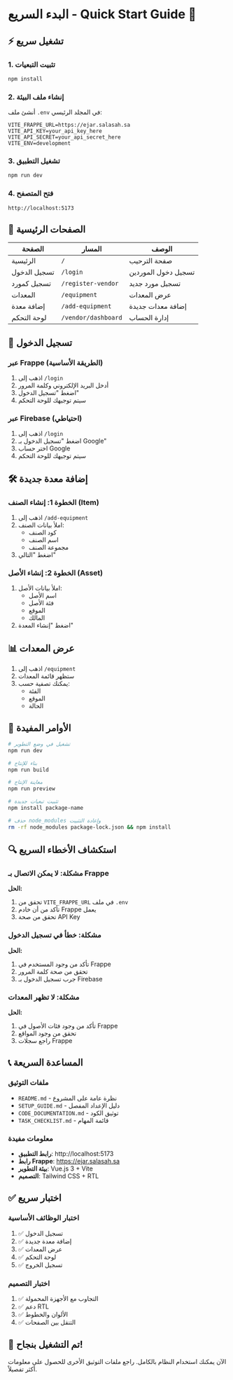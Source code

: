 # البدء السريع - Quick Start Guide 🚀

## ⚡ تشغيل سريع

### 1. تثبيت التبعيات
```bash
npm install
```

### 2. إنشاء ملف البيئة
أنشئ ملف `.env` في المجلد الرئيسي:
```env
VITE_FRAPPE_URL=https://ejar.salasah.sa
VITE_API_KEY=your_api_key_here
VITE_API_SECRET=your_api_secret_here
VITE_ENV=development
```

### 3. تشغيل التطبيق
```bash
npm run dev
```

### 4. فتح المتصفح
```
http://localhost:5173
```

## 📱 الصفحات الرئيسية

| الصفحة | المسار | الوصف |
|--------|--------|-------|
| الرئيسية | `/` | صفحة الترحيب |
| تسجيل الدخول | `/login` | تسجيل دخول الموردين |
| تسجيل كمورد | `/register-vendor` | تسجيل مورد جديد |
| المعدات | `/equipment` | عرض المعدات |
| إضافة معدة | `/add-equipment` | إضافة معدات جديدة |
| لوحة التحكم | `/vendor/dashboard` | إدارة الحساب |

## 🔐 تسجيل الدخول

### عبر Frappe (الطريقة الأساسية)
1. اذهب إلى `/login`
2. أدخل البريد الإلكتروني وكلمة المرور
3. اضغط "تسجيل الدخول"
4. سيتم توجيهك للوحة التحكم

### عبر Firebase (احتياطي)
1. اذهب إلى `/login`
2. اضغط "تسجيل الدخول بـ Google"
3. اختر حساب Google
4. سيتم توجيهك للوحة التحكم

## 🛠️ إضافة معدة جديدة

### الخطوة 1: إنشاء الصنف (Item)
1. اذهب إلى `/add-equipment`
2. املأ بيانات الصنف:
   - كود الصنف
   - اسم الصنف
   - مجموعة الصنف
3. اضغط "التالي"

### الخطوة 2: إنشاء الأصل (Asset)
1. املأ بيانات الأصل:
   - اسم الأصل
   - فئة الأصل
   - الموقع
   - المالك
2. اضغط "إنشاء المعدة"

## 📊 عرض المعدات

1. اذهب إلى `/equipment`
2. ستظهر قائمة المعدات
3. يمكنك تصفية حسب:
   - الفئة
   - الموقع
   - الحالة

## 🎯 الأوامر المفيدة

```bash
# تشغيل في وضع التطوير
npm run dev

# بناء للإنتاج
npm run build

# معاينة الإنتاج
npm run preview

# تثبيت تبعيات جديدة
npm install package-name

# حذف node_modules وإعادة التثبيت
rm -rf node_modules package-lock.json && npm install
```

## 🔍 استكشاف الأخطاء السريع

### مشكلة: لا يمكن الاتصال بـ Frappe
**الحل:**
1. تحقق من `VITE_FRAPPE_URL` في ملف `.env`
2. تأكد من أن خادم Frappe يعمل
3. تحقق من صحة API Key

### مشكلة: خطأ في تسجيل الدخول
**الحل:**
1. تأكد من وجود المستخدم في Frappe
2. تحقق من صحة كلمة المرور
3. جرب تسجيل الدخول بـ Firebase

### مشكلة: لا تظهر المعدات
**الحل:**
1. تأكد من وجود فئات الأصول في Frappe
2. تحقق من وجود المواقع
3. راجع سجلات Frappe

## 📞 المساعدة السريعة

### ملفات التوثيق
- `README.md` - نظرة عامة على المشروع
- `SETUP_GUIDE.md` - دليل الإعداد المفصل
- `CODE_DOCUMENTATION.md` - توثيق الكود
- `TASK_CHECKLIST.md` - قائمة المهام

### معلومات مفيدة
- **رابط التطبيق**: http://localhost:5173
- **رابط Frappe**: https://ejar.salasah.sa
- **بيئة التطوير**: Vue.js 3 + Vite
- **التصميم**: Tailwind CSS + RTL

## ✅ اختبار سريع

### اختبار الوظائف الأساسية
1. ✅ تسجيل الدخول
2. ✅ إضافة معدة جديدة
3. ✅ عرض المعدات
4. ✅ لوحة التحكم
5. ✅ تسجيل الخروج

### اختبار التصميم
1. ✅ التجاوب مع الأجهزة المحمولة
2. ✅ دعم RTL
3. ✅ الألوان والخطوط
4. ✅ التنقل بين الصفحات

## 🎉 تم التشغيل بنجاح!

الآن يمكنك استخدام النظام بالكامل. راجع ملفات التوثيق الأخرى للحصول على معلومات أكثر تفصيلاً.
